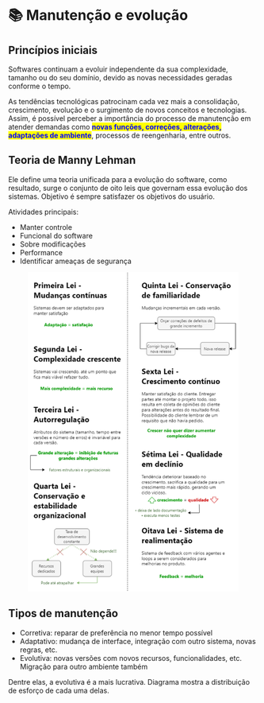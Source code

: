 # 📚 Manutenção e evolução

## Princípios iniciais&#x20;

Softwares continuam a evoluir independente da sua complexidade, tamanho ou do seu domínio, devido as novas necessidades geradas conforme o tempo.&#x20;

As tendências tecnológicas patrocinam cada vez mais a consolidação, crescimento, evolução e o surgimento de novos conceitos e tecnologias. Assim, é possível perceber a importância do processo de manutenção em atender demandas como <mark style="color:blue;">**novas funções, correções, alterações, adaptações de ambiente**</mark>, processos de reengenharia, entre outros.&#x20;

## Teoria de Manny Lehman&#x20;

Ele define uma teoria unificada para a evolução do software, como resultado, surge o conjunto de oito leis que governam essa evolução dos sistemas. Objetivo é sempre satisfazer os objetivos do usuário.

Atividades principais:&#x20;

* Manter controle&#x20;
* Funcional do software&#x20;
* Sobre modificações&#x20;
* Performance&#x20;
* Identificar ameaças de segurança&#x20;

<figure><img src="../../.gitbook/assets/leis de lehman.png" alt=""><figcaption></figcaption></figure>

## Tipos de manutenção&#x20;

* Corretiva: reparar de preferência no menor tempo possível&#x20;
* Adaptativo: mudança de interface, integração com outro sistema, novas regras, etc.&#x20;
* Evolutiva: novas versões com novos recursos, funcionalidades, etc. Migração para outro ambiente também&#x20;

Dentre elas, a evolutiva é a mais lucrativa. Diagrama mostra a distribuição de esforço de cada uma delas.

